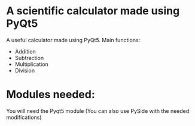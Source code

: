 # A scientific calculator made using PyQt5

A useful calculator made using PyQt5. Main functions:

- Addition
- Subtraction
- Multiplication
- Division

# Modules needed:

You will need the Pyqt5 module (You can also use PySide with the needed modifications)

#
